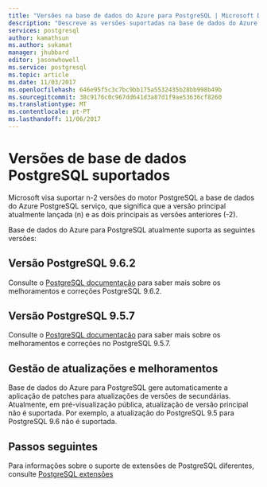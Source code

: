 ```yaml
---
title: "Versões na base de dados do Azure para PostgreSQL | Microsoft Docs"
description: "Descreve as versões suportadas na base de dados do Azure para PostgreSQL."
services: postgresql
author: kamathsun
ms.author: sukamat
manager: jhubbard
editor: jasonwhowell
ms.service: postgresql
ms.topic: article
ms.date: 11/03/2017
ms.openlocfilehash: 646e95f5c3c7bc9bb175a5532435b28bb998b49b
ms.sourcegitcommit: 38c9176c0c967dd641d3a87d1f9ae53636cf8260
ms.translationtype: MT
ms.contentlocale: pt-PT
ms.lasthandoff: 11/06/2017
---
```

# <a name="supported-postgresql-database-versions"></a>Versões de base de dados PostgreSQL suportados
Microsoft visa suportar n-2 versões do motor PostgreSQL a base de dados do Azure PostgreSQL serviço, que significa que a versão principal atualmente lançada (n) e as dois principais as versões anteriores (-2).

Base de dados do Azure para PostgreSQL atualmente suporta as seguintes versões:

## <a name="postgresql-version-962"></a>Versão PostgreSQL 9.6.2
Consulte o [PostgreSQL documentação](https://www.postgresql.org/docs/9.6/static/release-9-6-2.html) para saber mais sobre os melhoramentos e correções PostgreSQL 9.6.2.

## <a name="postgresql-version-957"></a>Versão PostgreSQL 9.5.7
Consulte o [PostgreSQL documentação](https://www.postgresql.org/docs/9.5/static/release-9-5-7.html) para saber mais sobre os melhoramentos e correções no PostgreSQL 9.5.7.

## <a name="managing-updates-and-upgrades"></a>Gestão de atualizações e melhoramentos
Base de dados do Azure para PostgreSQL gere automaticamente a aplicação de patches para atualizações de versões de secundárias. Atualmente, em pré-visualização pública, atualização de versão principal não é suportada. Por exemplo, a atualização do PostgreSQL 9.5 para PostgreSQL 9.6 não é suportada.

## <a name="next-steps"></a>Passos seguintes
Para informações sobre o suporte de extensões de PostgreSQL diferentes, consulte [PostgreSQL extensões](concepts-extensions.md)
